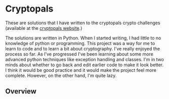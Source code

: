 <h1> Cryptopals </h1>

These are solutions that I have written to the cryptopals crypto challenges (available at the <a href="cryptopals.com"> cryptopals website</a>.)

The solutions are written in Python. When I started writing, I had little to no knowledge of python or programming. This project was a way for me to learn to code and to learn a bit about cryptography. I've really enjoyed the process so far. As I've progressed I've been learning about some more advanced python techniques like exception handling and classes. I'm in two minds about whether to go back and edit earlier code to make it look better. I think it would be good practice and it would make the project feel more complete. However, on the other hand, I'm quite lazy.

<h2> Overview </h2>

